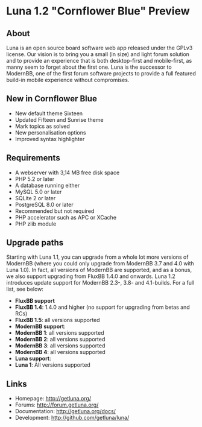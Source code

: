 # Luna 1.2 "Cornflower Blue" Preview

## About
Luna is an open source board software web app released under the GPLv3 license. Our vision is to bring you a small (in size) and light forum solution and to provide an experience that is both desktop-first and mobile-first, as manny seem to forget about the first one. Luna is the successor to ModernBB, one of the first forum software projects to provide a full featured build-in mobile experience without compromises.

## New in Cornflower Blue
- New default theme Sixteen
- Updated Fifteen and Sunrise theme
- Mark topics as solved
- New personalisation options
- Improved syntax highlighter

## Requirements
- A webserver with 3,14 MB free disk space
- PHP 5.2 or later
- A database running either
 - MySQL 5.0 or later 
 - SQLite 2 or later
 - PostgreSQL 8.0 or later
- Recommended but not required
 - PHP accelerator such as APC or XCache
 - PHP zlib module

## Upgrade paths
Starting with Luna 1.1, you can upgrade from a whole lot more versions of ModernBB (where you could only upgrade from ModernBB 3.7 and 4.0 with Luna 1.0). In fact, all versions of ModernBB are supported, and as a bonus, we also support upgrading from FluxBB 1.4.0 and onwards. Luna 1.2 introduces update support for ModernBB 2.3-, 3.8- and 4.1-builds. For a full list, see below:

- **FluxBB support**
 - **FluxBB 1.4**: 1.4.0 and higher (no support for upgrading from betas and RCs)
 - **FluxBB 1.5**: all versions supported
- **ModernBB support**:
 - **ModernBB 1**: all versions supported
 - **ModernBB 2**: all versions supported
 - **ModernBB 3**: all versions supported
 - **ModernBB 4**: all versions supported
- **Luna support**:
 - **Luna 1**: All versions supported

## Links
 - Homepage: http://getluna.org/
 - Forums: http://forum.getluna.org/
 - Documentation: http://getluna.org/docs/
 - Development: http://github.com/getluna/luna/